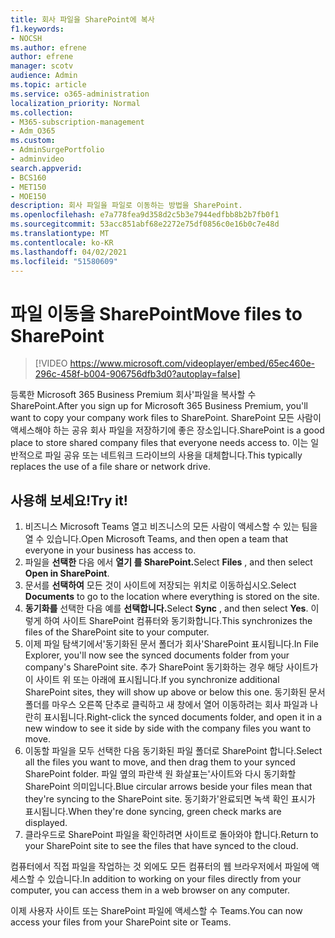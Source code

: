 ```yaml
---
title: 회사 파일을 SharePoint에 복사
f1.keywords:
- NOCSH
ms.author: efrene
author: efrene
manager: scotv
audience: Admin
ms.topic: article
ms.service: o365-administration
localization_priority: Normal
ms.collection:
- M365-subscription-management
- Adm_O365
ms.custom:
- AdminSurgePortfolio
- adminvideo
search.appverid:
- BCS160
- MET150
- MOE150
description: 회사 파일을 파일로 이동하는 방법을 SharePoint.
ms.openlocfilehash: e7a778fea9d358d2c5b3e7944edfbb8b2b7fb0f1
ms.sourcegitcommit: 53acc851abf68e2272e75df0856c0e16b0c7e48d
ms.translationtype: MT
ms.contentlocale: ko-KR
ms.lasthandoff: 04/02/2021
ms.locfileid: "51580609"
---
```

# <a name="move-files-to-sharepoint"></a><span data-ttu-id="36fe0-103">파일 이동을 SharePoint</span><span class="sxs-lookup"><span data-stu-id="36fe0-103">Move files to SharePoint</span></span>

> [!VIDEO https://www.microsoft.com/videoplayer/embed/65ec460e-296c-458f-b004-906756dfb3d0?autoplay=false]

<span data-ttu-id="36fe0-104">등록한 Microsoft 365 Business Premium 회사&#39;파일을 복사할 수 SharePoint.</span><span class="sxs-lookup"><span data-stu-id="36fe0-104">After you sign up for Microsoft 365 Business Premium, you&#39;ll want to copy your company work files to SharePoint.</span></span> <span data-ttu-id="36fe0-105">SharePoint 모든 사람이 액세스해야 하는 공유 회사 파일을 저장하기에 좋은 장소입니다.</span><span class="sxs-lookup"><span data-stu-id="36fe0-105">SharePoint is a good place to store shared company files that everyone needs access to.</span></span> <span data-ttu-id="36fe0-106">이는 일반적으로 파일 공유 또는 네트워크 드라이브의 사용을 대체합니다.</span><span class="sxs-lookup"><span data-stu-id="36fe0-106">This typically replaces the use of a file share or network drive.</span></span>

## <a name="try-it"></a><span data-ttu-id="36fe0-107">사용해 보세요!</span><span class="sxs-lookup"><span data-stu-id="36fe0-107">Try it!</span></span>

1. <span data-ttu-id="36fe0-108">비즈니스 Microsoft Teams 열고 비즈니스의 모든 사람이 액세스할 수 있는 팀을 열 수 있습니다.</span><span class="sxs-lookup"><span data-stu-id="36fe0-108">Open Microsoft Teams, and then open a team that everyone in your business has access to.</span></span>
2. <span data-ttu-id="36fe0-109">파일을 **선택한** 다음 에서 **열기 를 SharePoint.**</span><span class="sxs-lookup"><span data-stu-id="36fe0-109">Select  **Files** , and then select  **Open in SharePoint**.</span></span>
3. <span data-ttu-id="36fe0-110">문서를  **선택하여** 모든 것이 사이트에 저장되는 위치로 이동하십시오.</span><span class="sxs-lookup"><span data-stu-id="36fe0-110">Select  **Documents** to go to the location where everything is stored on the site.</span></span>
4. <span data-ttu-id="36fe0-111">**동기화를** 선택한 다음 예를 **선택합니다.**</span><span class="sxs-lookup"><span data-stu-id="36fe0-111">Select  **Sync** , and then select  **Yes**.</span></span> <span data-ttu-id="36fe0-112">이렇게 하여 사이트 SharePoint 컴퓨터와 동기화합니다.</span><span class="sxs-lookup"><span data-stu-id="36fe0-112">This synchronizes the files of the SharePoint site to your computer.</span></span>
5. <span data-ttu-id="36fe0-113">이제 파일 탐색기에서&#39;동기화된 문서 폴더가 회사&#39;SharePoint 표시됩니다.</span><span class="sxs-lookup"><span data-stu-id="36fe0-113">In File Explorer, you&#39;ll now see the synced documents folder from your company&#39;s SharePoint site.</span></span> <span data-ttu-id="36fe0-114">추가 SharePoint 동기화하는 경우 해당 사이트가 이 사이트 위 또는 아래에 표시됩니다.</span><span class="sxs-lookup"><span data-stu-id="36fe0-114">If you synchronize additional SharePoint sites, they will show up above or below this one.</span></span> <span data-ttu-id="36fe0-115">동기화된 문서 폴더를 마우스 오른쪽 단추로 클릭하고 새 창에서 열어 이동하려는 회사 파일과 나란히 표시됩니다.</span><span class="sxs-lookup"><span data-stu-id="36fe0-115">Right-click the synced documents folder, and open it in a new window to see it side by side with the company files you want to move.</span></span>
6. <span data-ttu-id="36fe0-116">이동할 파일을 모두 선택한 다음 동기화된 파일 폴더로 SharePoint 합니다.</span><span class="sxs-lookup"><span data-stu-id="36fe0-116">Select all the files you want to move, and then drag them to your synced SharePoint folder.</span></span> <span data-ttu-id="36fe0-117">파일 옆의 파란색 원 화살표는&#39;사이트와 다시 동기화할 SharePoint 의미입니다.</span><span class="sxs-lookup"><span data-stu-id="36fe0-117">Blue circular arrows beside your files mean that they&#39;re syncing to the SharePoint site.</span></span> <span data-ttu-id="36fe0-118">동기화가&#39;완료되면 녹색 확인 표시가 표시됩니다.</span><span class="sxs-lookup"><span data-stu-id="36fe0-118">When they&#39;re done syncing, green check marks are displayed.</span></span>
7. <span data-ttu-id="36fe0-119">클라우드로 SharePoint 파일을 확인하려면 사이트로 돌아와야 합니다.</span><span class="sxs-lookup"><span data-stu-id="36fe0-119">Return to your SharePoint site to see the files that have synced to the cloud.</span></span>

<span data-ttu-id="36fe0-120">컴퓨터에서 직접 파일을 작업하는 것 외에도 모든 컴퓨터의 웹 브라우저에서 파일에 액세스할 수 있습니다.</span><span class="sxs-lookup"><span data-stu-id="36fe0-120">In addition to working on your files directly from your computer, you can access them in a web browser on any computer.</span></span>

<span data-ttu-id="36fe0-121">이제 사용자 사이트 또는 SharePoint 파일에 액세스할 수 Teams.</span><span class="sxs-lookup"><span data-stu-id="36fe0-121">You can now access your files from your SharePoint site or Teams.</span></span>